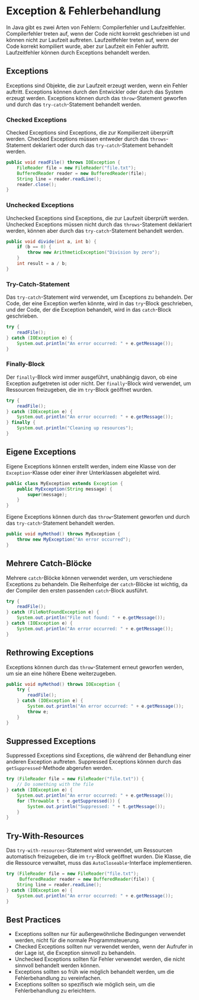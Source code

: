 # Exception & Fehlerbehandlung

In Java gibt es zwei Arten von Fehlern: Compilerfehler und Laufzeitfehler. Compilerfehler treten auf, wenn der Code nicht korrekt geschrieben ist und können nicht zur Laufzeit auftreten. Laufzeitfehler treten auf, wenn der Code korrekt kompiliert wurde, aber zur Laufzeit ein Fehler auftritt. Laufzeitfehler können durch Exceptions behandelt werden.

## Exceptions

Exceptions sind Objekte, die zur Laufzeit erzeugt werden, wenn ein Fehler auftritt. Exceptions können durch den Entwickler oder durch das System erzeugt werden. Exceptions können durch das `throw`-Statement geworfen und durch das `try-catch`-Statement behandelt werden.

### Checked Exceptions

Checked Exceptions sind Exceptions, die zur Kompilierzeit überprüft werden. Checked Exceptions müssen entweder durch das `throws`-Statement deklariert oder durch das `try-catch`-Statement behandelt werden.

```java
public void readFile() throws IOException {
    FileReader file = new FileReader("file.txt");
    BufferedReader reader = new BufferedReader(file);
    String line = reader.readLine();
    reader.close();
}
```

### Unchecked Exceptions

Unchecked Exceptions sind Exceptions, die zur Laufzeit überprüft werden. Unchecked Exceptions müssen nicht durch das `throws`-Statement deklariert werden, können aber durch das `try-catch`-Statement behandelt werden.

```java
public void divide(int a, int b) {
    if (b == 0) {
        throw new ArithmeticException("Division by zero");
    }
    int result = a / b;
}
```

### Try-Catch-Statement

Das `try-catch`-Statement wird verwendet, um Exceptions zu behandeln. Der Code, der eine Exception werfen könnte, wird in das `try`-Block geschrieben, und der Code, der die Exception behandelt, wird in das `catch`-Block geschrieben.

```java
try {
    readFile();
} catch (IOException e) {
    System.out.println("An error occurred: " + e.getMessage());
}
```

### Finally-Block

Der `finally`-Block wird immer ausgeführt, unabhängig davon, ob eine Exception aufgetreten ist oder nicht. Der `finally`-Block wird verwendet, um Ressourcen freizugeben, die im `try`-Block geöffnet wurden.

```java
try {
    readFile();
} catch (IOException e) {
    System.out.println("An error occurred: " + e.getMessage());
} finally {
    System.out.println("Cleaning up resources");
}
```

## Eigene Exceptions

Eigene Exceptions können erstellt werden, indem eine Klasse von der `Exception`-Klasse oder einer ihrer Unterklassen abgeleitet wird.

```java
public class MyException extends Exception {
    public MyException(String message) {
        super(message);
    }
}
```

Eigene Exceptions können durch das `throw`-Statement geworfen und durch das `try-catch`-Statement behandelt werden.

```java
public void myMethod() throws MyException {
    throw new MyException("An error occurred");
}
```

## Mehrere Catch-Blöcke

Mehrere `catch`-Blöcke können verwendet werden, um verschiedene Exceptions zu behandeln. Die Reihenfolge der `catch`-Blöcke ist wichtig, da der Compiler den ersten passenden `catch`-Block ausführt.

```java
try {
    readFile();
} catch (FileNotFoundException e) {
    System.out.println("File not found: " + e.getMessage());
} catch (IOException e) {
    System.out.println("An error occurred: " + e.getMessage());
}
```

## Rethrowing Exceptions

Exceptions können durch das `throw`-Statement erneut geworfen werden, um sie an eine höhere Ebene weiterzugeben.

```java
public void myMethod() throws IOException {
    try {
        readFile();
    } catch (IOException e) {
        System.out.println("An error occurred: " + e.getMessage());
        throw e;
    }
}
```

## Suppressed Exceptions

Suppressed Exceptions sind Exceptions, die während der Behandlung einer anderen Exception auftreten. Suppressed Exceptions können durch das `getSuppressed`-Methode abgerufen werden.

```java
try (FileReader file = new FileReader("file.txt")) {
    // Do something with the file
} catch (IOException e) {
    System.out.println("An error occurred: " + e.getMessage());
    for (Throwable t : e.getSuppressed()) {
        System.out.println("Suppressed: " + t.getMessage());
    }
}
```

## Try-With-Resources

Das `try-with-resources`-Statement wird verwendet, um Ressourcen automatisch freizugeben, die im `try`-Block geöffnet wurden. Die Klasse, die die Ressource verwaltet, muss das `AutoCloseable`-Interface implementieren.

```java
try (FileReader file = new FileReader("file.txt");
     BufferedReader reader = new BufferedReader(file)) {
    String line = reader.readLine();
} catch (IOException e) {
    System.out.println("An error occurred: " + e.getMessage());
}
```

## Best Practices

- Exceptions sollten nur für außergewöhnliche Bedingungen verwendet werden, nicht für die normale Programmsteuerung.
- Checked Exceptions sollten nur verwendet werden, wenn der Aufrufer in der Lage ist, die Exception sinnvoll zu behandeln.
- Unchecked Exceptions sollten für Fehler verwendet werden, die nicht sinnvoll behandelt werden können.
- Exceptions sollten so früh wie möglich behandelt werden, um die Fehlerbehandlung zu vereinfachen.
- Exceptions sollten so spezifisch wie möglich sein, um die Fehlerbehandlung zu erleichtern.
